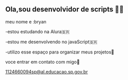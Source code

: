 ## Ola,sou desenvolvidor de scripts 👋🖤

meu nome e :bryan

-estou estudando na Alura🇧🇷

-estou me desenvolvendo no javaScript🇧🇷

-utilizo esse espaço para organizar meus projetos🎱

voce entrar em contato com migo📧

1124660094sp@al.educacao.sp.gov.br
